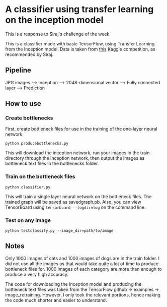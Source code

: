 # A classifier using transfer learning on the inception model

This is a response to Siraj's challenge of the week.

This is a classifier made with basic TensorFlow, using Transfer Learning from the Inception model. Data is taken from [this](https://www.kaggle.com/c/dogs-vs-cats) Kaggle competition, as recommended by Siraj.

## Pipeline
JPG images --> Inception --> 2048-dimensional vector --> Fully connected layer --> Prediction

## How to use

### Create bottlenecks
First, create bottleneck files for use in the training of the one-layer neural network.

`python producebottlenecks.py`

This will download the inception network, run your images in the train directory through the inception network, then output the images as bottleneck text files in the bottlenecks folder.

### Train on the bottleneck files

`python classifier.py`

This will train a single layer neural network on the bottleneck files. The trained graph will be saved as savedgraph.pb. Also, you can view TensorBoard using `tensorboard --logdir=log` on the command line.

### Test on any image

`python testclassify.py --image_dir=path/to/image`

## Notes
Only 1000 images of cats and 1000 images of dogs are in the train folder. I did not use all the images as that would take quite a lot of time to produce bottleneck files for. 1000 images of each category are more than enough to produce a very high accuracy.

The code for downloading the inception model and producing the bottleneck text files was taken from the TensorFlow github -> examples -> image_retraining. However, I only took the relevant portions, hence making the code much shorter and easier to understand.

